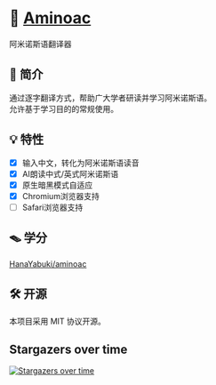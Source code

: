 # 🫧 [Aminoac](https://aminoac.lzzz.ink)
阿米诺斯语翻译器

## 📝 简介
通过逐字翻译方式，帮助广大学者研读并学习阿米诺斯语。  
允许基于学习目的的常规使用。

## 💡 特性
- [x] 输入中文，转化为阿米诺斯语读音
- [x] AI朗读中式/英式阿米诺斯语
- [x] 原生暗黑模式自适应
- [x] Chromium浏览器支持
- [ ] Safari浏览器支持

## 🪤 学分
[HanaYabuki/aminoac](https://github.com/HanaYabuki/aminoac)

## 🛠 开源
本项目采用 MIT 协议开源。

## Stargazers over time
[![Stargazers over time](https://starchart.cc/Xarth-Mai/Aminoac.svg?variant=adaptive)](https://starchart.cc/Xarth-Mai/Aminoac)

